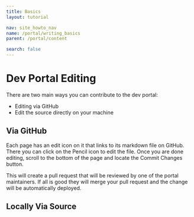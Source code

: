 ```yaml
---
title: Basics
layout: tutorial

nav: site_howto_nav
name: /portal/writing_basics
parent: /portal/content

search: false
---
```

# Dev Portal Editing

There are two main ways you can contribute to the dev portal:

 * Editing via GitHub
 * Edit the source directly on your machine


## Via GitHub

Each page has an edit icon on it that links to its markdown file on GitHub. There you can click on the Pencil icon to edit the file. Once you are done editing, scroll to the bottom of the page and locate the Commit Changes button. 

This will create a pull request that will be reviewed by one of the portal maintainers. If all is good they will merge your pull request and the change will be automatically deployed.

## Locally Via Source

